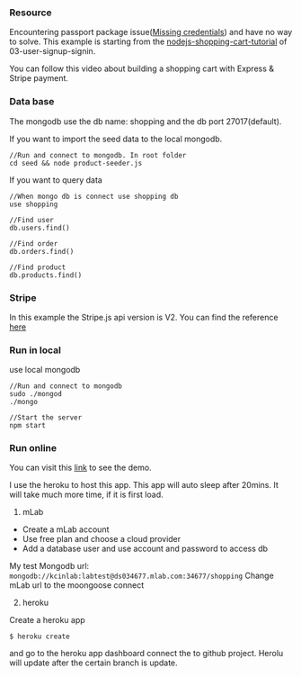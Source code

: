 ### Resource

Encountering passport package issue([Missing credentials](https://www.youtube.com/watch?v=GHNLWHGCBEc&index=7&list=PLAcqMUt_lZO7-v7gHg5-2X0dVlvVY1DyX)) and have no way to solve. This example is starting from the [nodejs-shopping-cart-tutorial](https://github.com/mschwarzmueller/nodejs-shopping-cart-tutorial) of 03-user-signup-signin.

You can follow this video about building a shopping cart with Express & Stripe payment.


### Data base

The mongodb use the db name: shopping and the db port 27017(default).

If you want to import the seed data to the local mongodb.
```
//Run and connect to mongodb. In root folder
cd seed && node product-seeder.js
```

If you want to query data
```
//When mongo db is connect use shopping db
use shopping

//Find user
db.users.find()

//Find order
db.orders.find()

//Find product
db.products.find()
```

### Stripe

In this example the Stripe.js api version is V2. You can find the reference [here](https://stripe.com/docs/stripe.js/v2)


### Run in local

use local mongodb
```
//Run and connect to mongodb
sudo ./mongod
./mongo
```

```
//Start the server
npm start
```


### Run online

You can visit this [link](https://shrouded-refuge-63077.herokuapp.com/) to see the demo.

I use the heroku to host this app. This app will auto sleep after 20mins. It will take much more time, if it is first load.

1. mLab
* Create a mLab account
* Use free plan and choose a cloud provider
* Add a database user and use account and password to access db

My test Mongodb url: `mongodb://kcinlab:labtest@ds034677.mlab.com:34677/shopping`
Change mLab url to the moongoose connect

2. heroku

Create a heroku app

```
$ heroku create
```
and go to the heroku app dashboard connect the to github project. Herolu will update after the certain branch is update.

